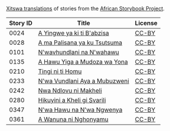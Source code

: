 [Xitswa translations](http://my.africanstorybook.org/language/xitswa) of stories from the [African Storybook Project](http://my.africanstorybook.org).

Story ID | Title | License
-------- | ----- | -------
0024 | [A Yingwe ya ki ti B'abzisa](http://my.africanstorybook.org/stories/yingwe-ya-ki-ti-babzisa) | [CC-BY](https://creativecommons.org/licenses/by/3.0/)
0028 | [A ma Palisana ya ku Tsutsuma](http://my.africanstorybook.org/stories/ma-palisana-ya-ku-tsutsuma) | [CC-BY](https://creativecommons.org/licenses/by/3.0/)
0101 | [N'wavhundlani na N'wahawu](http://my.africanstorybook.org/stories/nwavhundlani-na-nwahawu) | [CC-BY](https://creativecommons.org/licenses/by/3.0/)
0135 | [A Hawu Yiga a Mudoza wa Yona](http://my.africanstorybook.org/stories/hawu-yiga-mudoza-wa-yona) | [CC-BY](https://creativecommons.org/licenses/by/3.0/)
0210 | [Tingi ni ti Homu](http://my.africanstorybook.org/stories/tingi-ni-ti-homu) | [CC-BY](https://creativecommons.org/licenses/by/3.0/)
0233 | [N'wa Vundlani Aya a Mubuzweni](http://my.africanstorybook.org/stories/nwa-vundlani-aya-mubuzweni) | [CC-BY](https://creativecommons.org/licenses/by/3.0/)
0242 | [Nwa Ndlovu ni Makheli](http://my.africanstorybook.org/stories/nwa-ndlovu-ni-makheli) | [CC-BY](https://creativecommons.org/licenses/by/3.0/)
0280 | [Hikuyini a Kheli gi Svarili](http://my.africanstorybook.org/stories/hikuyini-kheli-gi-svarili) | [CC-BY](https://creativecommons.org/licenses/by/3.0/)
0347 | [N'wa Hawu na N'wa Ngwenya](http://my.africanstorybook.org/stories/nwa-hawu-na-nwa-ngwenya) | [CC-BY](https://creativecommons.org/licenses/by/3.0/)
0361 | [A Wanuna ni Nghonyamu](http://my.africanstorybook.org/stories/wanuna-ni-nghonyamu) | [CC-BY](https://creativecommons.org/licenses/by/3.0/)
